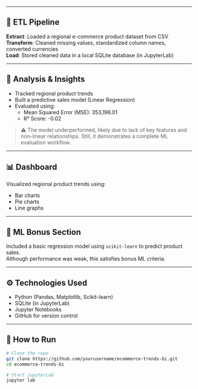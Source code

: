 
---

## 🔄 ETL Pipeline

**Extract**: Loaded a regional e-commerce product dataset from CSV  
**Transform**: Cleaned missing values, standardized column names, converted currencies  
**Load**: Stored cleaned data in a local SQLite database (in JupyterLab)

---

## 🧪 Analysis & Insights

- Tracked regional product trends
- Built a predictive sales model (Linear Regression)
- Evaluated using:
  - Mean Squared Error (MSE): 353,196.01
  - R² Score: -0.02

> ⚠️ The model underperformed, likely due to lack of key features and non-linear relationships. Still, it demonstrates a complete ML evaluation workflow.

---

## 📊 Dashboard

Visualized regional product trends using:
- Bar charts
- Pie charts
- Line graphs

---

## 🧠 ML Bonus Section

Included a basic regression model using `scikit-learn` to predict product sales.  
Although performance was weak, this satisfies bonus ML criteria.

---

## ⚙️ Technologies Used

- Python (Pandas, Matplotlib, Scikit-learn)
- SQLite (in JupyterLab)
- Jupyter Notebooks
- GitHub for version control

---

## 📜 How to Run

```bash
# Clone the repo
git clone https://github.com/yourusername/ecommerce-trends-bi.git
cd ecommerce-trends-bi

# Start JupyterLab
jupyter lab
